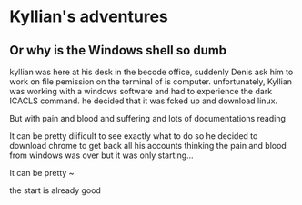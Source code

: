 # Kyllian's adventures
## Or why is the Windows shell so dumb

kyllian was here at his desk in the becode office, suddenly Denis ask him to work on file pemission on the terminal of is computer. 
unfortunately, Kyllian was working with a windows software and had to experience the dark ICACLS command.
he decided that it was fcked up and download linux. 

But with pain and blood and suffering and lots of documentations reading 

It can be pretty diificult to see exactly what to do
so he decided to download chrome to get back all his accounts thinking the pain and blood from windows was over
but it was only starting...

It can be pretty ~

the start is already good